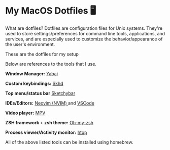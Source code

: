<h1>My MacOS Dotfiles 🖥️</h1>

What are dotfiles?
Dotfiles are configuration files for Unix systems. They're used to store settings/preferences for command line tools, applications, and services, and are especially used to customize the behavior/appearance of the user's environment.

These are the dotfiles for my setup

Below are references to the tools that I use.

<b>Window Manager:</b> <a href=https://github.com/koekeishiya/yabai> Yabai </a>

<b>Custom keybindings:</b> <a href=https://github.com/koekeishiya/skhd>Skhd<a>

<b>Top menu/status bar</b> <a href=https://github.com/FelixKratz> Sketchybar </a>

<b>IDEs/Editors:</b> <a href=https://neovim.io> Neovim (NVIM) </a> and <a href=https://code.visualstudio.com> VSCode </a>

<b>Video player:</b> <a href=https://mpv.io> MPV </a>

<b>ZSH framework + zsh theme:</b> <a href=https://github.com/ohmyzsh/ohmyzsh> Oh-my-zsh </a>

<b>Process viewer/Activity monitor:</b> <a href=https://htop.dev> htop </a>

All of the above listed tools can be installed using homebrew.
